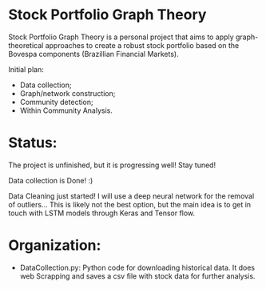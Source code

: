# Stock Portfolio Graph Theory #

Stock Portfolio Graph Theory is a personal project that aims to apply graph-theoretical approaches to create a robust stock portfolio based on the Bovespa components (Brazillian Financial Markets).

Initial plan: 
* Data collection;
* Graph/network construction;   
* Community detection;
* Within Community Analysis. 


# Status:

The project is unfinished, but it is progressing well! Stay tuned!

Data collection is Done! :) 

Data Cleaning just started! I will use a deep neural network for the removal of outliers... This is likely not the best option, but the main idea is to get in touch with LSTM models through Keras and Tensor flow. 

# Organization:

* DataCollection.py: Python code for downloading historical data. It does web Scrapping and saves a csv file with stock data for further analysis.  


